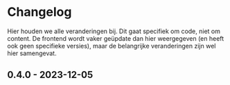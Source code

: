 # Changelog

Hier houden we alle veranderingen bij. Dit gaat specifiek om code, niet om content. De frontend wordt vaker geüpdate dan hier weergegeven (en heeft ook geen specifieke versies), maar de belangrijke veranderingen zijn wel hier samengevat.

<!-- toc -->

## 0.4.0 - 2023-12-05